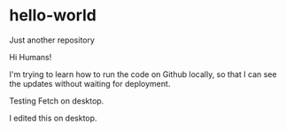 # hello-world
Just another repository

Hi Humans!

I'm trying to learn how to run the code on Github locally, so that I can see the updates without waiting for deployment.

Testing Fetch on desktop.

I edited this on desktop.